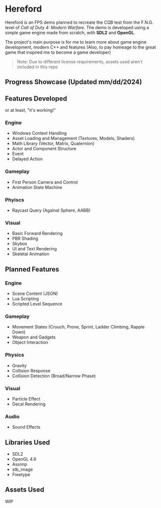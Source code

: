 # Hereford
Hereford is an FPS demo planned to recreate the CQB test from the F.N.G. level of *Call of Duty 4: Modern Warfare*. 
The demo is developed using a simple game engine made from scratch, with **SDL2** and **OpenGL**. 

The project's main purpose is for me to learn more about game engine development, modern C++ and features
(Also, to pay homeage to the great game that inspired me to become a game developer)

>Note: Due to different license requirements, assets used aren't included in this repo

## Progress Showcase (Updated mm/dd/2024)

## Features Developed
or at least, "it's working!"
### Engine
- Windows Context Handling
- Asset Loading and Management (Textures, Models, Shaders)
- Math Library (Vector, Matrix, Quaternion)
- Actor and Component Structure
- Event
- Delayed Action

### Gameplay
- First Person Camera and Control
- Animation State Machine

### Phyiscs
- Raycast Query (Against Sphere, AABB)

### Visual
- Basic Forward Rendering
- PBR Shading
- Skybox
- UI and Text Rendering
- Skeletal Animation

## Planned Features
### Engine
- Scene Content (JSON)
- Lua Scripting
- Scripted Level Sequence

### Gameplay
- Movement States (Crouch, Prone, Sprint, Ladder Climbing, Rapple Down)
- Weapon and Gadgets
- Object Interaction

### Physics
- Gravity
- Collision Response
- Collision Detection (Broad/Narrow Phase)

### Visual
- Particle Effect
- Decal Rendering

### Audio
- Sound Effects

## Libraries Used
- SDL2
- OpenGL 4.6
- Assimp
- stb_image
- Freetype

## Assets Used
WIP
